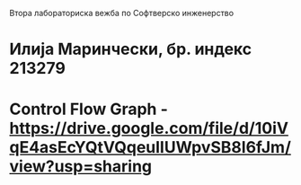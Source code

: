 Втора лабораториска вежба по Софтверско инженерство 
# Илија Маринчески, бр. индекс 213279 
# Control Flow Graph -  https://drive.google.com/file/d/10iVqE4asEcYQtVQqeulIUWpvSB8l6fJm/view?usp=sharing

